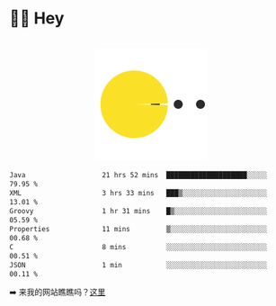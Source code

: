 
# 👋🏻 Hey
<div align="center">
	<br>
	<img src="https://raw.githubusercontent.com/Aniket965/Aniket965/master/pacman.svg?sanitize=true" width="200" height="200">
	<br>
</div>

<!--START_SECTION:waka-->

```text
Java                   21 hrs 52 mins  ████████████████████░░░░░   79.95 %
XML                    3 hrs 33 mins   ███▒░░░░░░░░░░░░░░░░░░░░░   13.01 %
Groovy                 1 hr 31 mins    █▒░░░░░░░░░░░░░░░░░░░░░░░   05.59 %
Properties             11 mins         ▒░░░░░░░░░░░░░░░░░░░░░░░░   00.68 %
C                      8 mins          ░░░░░░░░░░░░░░░░░░░░░░░░░   00.51 %
JSON                   1 min           ░░░░░░░░░░░░░░░░░░░░░░░░░   00.11 %
```

<!--END_SECTION:waka-->

 ➡️  来我的网站瞧瞧吗？[这里](https://www.shaolongfei.com)
